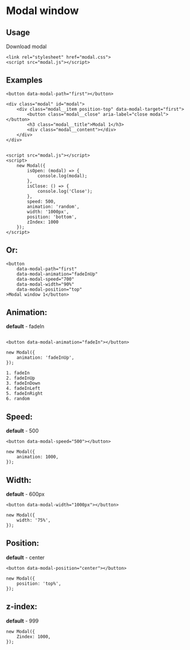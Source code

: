 # Modal window

## Usage

Download modal
```
<link rel="stylesheet" href="modal.css">
<script src="modal.js"></script>
```

## Examples

```
<button data-modal-path="first"></button>

<div class="modal" id="modal">
    <div class="modal__item position-top" data-modal-target="first">
        <button class="modal__close" aria-label="close modal"></button>
        <h3 class="modal__title">Modal 1</h3>
        <div class="modal__content"></div>
    </div>
</div>


<script src="modal.js"></script>
<script>
    new Modal({
        isOpen: (modal) => {
            console.log(modal);
        },
        isClose: () => {
            console.log('Close');
        },
        speed: 500,
        animation: 'random',
        width: '1000px',
        position: 'bottom',
        zIndex: 1000
    });
</script>
```

## Or:
```
<button
    data-modal-path="first" 
    data-modal-animation="fadeInUp"
    data-modal-speed="700" 
    data-modal-width="90%" 
    data-modal-position="top"
>Modal window 1</button>
```

## Animation:
**default** - fadeIn
```

<button data-modal-animation="fadeIn"></button>

new Modal({
    animation: 'fadeInUp',
});

1. fadeIn
2. fadeInUp
3. fadeInDown
4. fadeInLeft
5. fadeInRight
6. random
```

## Speed:
**default** - 500
```
<button data-modal-speed="500"></button>

new Modal({
    animation: 1000,
});
```

## Width:
**default** - 600px
```
<button data-modal-width="1000px"></button>

new Modal({
    width: '75%',
});
```

## Position:
**default** - center
```
<button data-modal-position="center"></button>

new Modal({
    position: 'top%',
});
```

## z-index:
**default** - 999
```
new Modal({
    Zindex: 1000,
});
```
